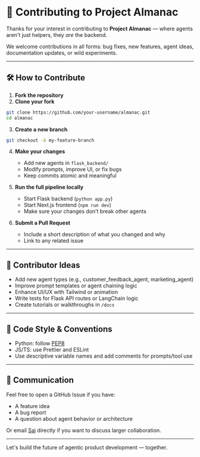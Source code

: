 # 🤝 Contributing to Project Almanac

Thanks for your interest in contributing to **Project Almanac** — where agents aren't just helpers, they *are* the backend.

We welcome contributions in all forms: bug fixes, new features, agent ideas, documentation updates, or wild experiments.

---

## 🛠 How to Contribute

1. **Fork the repository**
2. **Clone your fork**

```bash
git clone https://github.com/your-username/almanac.git
cd almanac
```

3. **Create a new branch**

```bash
git checkout -b my-feature-branch
```

4. **Make your changes**
   - Add new agents in `flask_backend/`
   - Modify prompts, improve UI, or fix bugs
   - Keep commits atomic and meaningful

5. **Run the full pipeline locally**
   - Start Flask backend (`python app.py`)
   - Start Next.js frontend (`npm run dev`)
   - Make sure your changes don’t break other agents

6. **Submit a Pull Request**
   - Include a short description of what you changed and why
   - Link to any related issue

---

## 🌟 Contributor Ideas

- Add new agent types (e.g., customer_feedback_agent, marketing_agent)
- Improve prompt templates or agent chaining logic
- Enhance UI/UX with Tailwind or animation
- Write tests for Flask API routes or LangChain logic
- Create tutorials or walkthroughs in `/docs`

---

## 📄 Code Style & Conventions

- Python: follow [PEP8](https://peps.python.org/pep-0008/)
- JS/TS: use Prettier and ESLint
- Use descriptive variable names and add comments for prompts/tool use

---

## 🧠 Communication

Feel free to open a GitHub Issue if you have:
- A feature idea
- A bug report
- A question about agent behavior or architecture

Or email [Sai](mailto:saicharantej99@gmail.com) directly if you want to discuss larger collaboration.

---

Let's build the future of agentic product development — together.